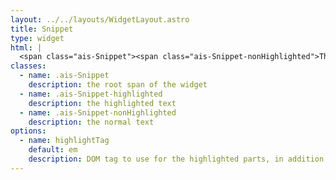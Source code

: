 ```yaml
---
layout: ../../layouts/WidgetLayout.astro
title: Snippet
type: widget
html: |
  <span class="ais-Snippet"><span class="ais-Snippet-nonHighlighted">This is the</span> <mark class="ais-Snippet-highlighted">snippet text</mark></span>
classes:
  - name: .ais-Snippet
    description: the root span of the widget
  - name: .ais-Snippet-highlighted
    description: the highlighted text
  - name: .ais-Snippet-nonHighlighted
    description: the normal text
options:
  - name: highlightTag
    default: em
    description: DOM tag to use for the highlighted parts, in addition to the classes
---
```

